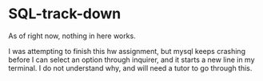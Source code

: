 # SQL-track-down

As of right now, nothing in here works.

I was attempting to finish this hw assignment, but mysql keeps crashing before I can select
an option through inquirer, and it starts a new line in my terminal. I do not understand why, and will need a tutor to go through this.